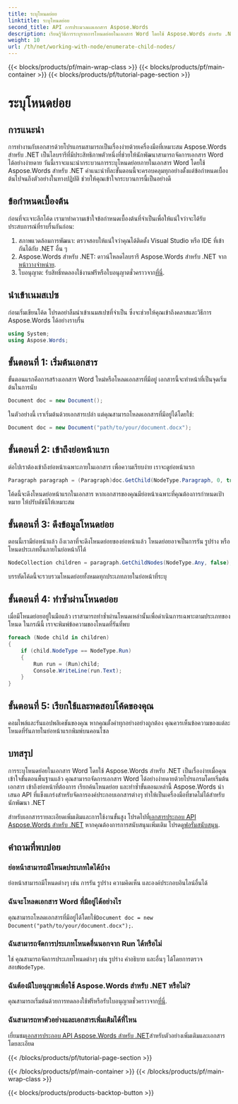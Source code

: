 ```yaml
---
title: ระบุโหนดย่อย
linktitle: ระบุโหนดย่อย
second_title: API การประมวลผลเอกสาร Aspose.Words
description: เรียนรู้วิธีการระบุรายการโหนดย่อยในเอกสาร Word โดยใช้ Aspose.Words สำหรับ .NET ด้วยบทช่วยสอนทีละขั้นตอนนี้
weight: 10
url: /th/net/working-with-node/enumerate-child-nodes/
---
```


{{< blocks/products/pf/main-wrap-class >}}
{{< blocks/products/pf/main-container >}}
{{< blocks/products/pf/tutorial-page-section >}}

# ระบุโหนดย่อย

## การแนะนำ

การทำงานกับเอกสารด้วยโปรแกรมสามารถเป็นเรื่องง่ายด้วยเครื่องมือที่เหมาะสม Aspose.Words สำหรับ .NET เป็นไลบรารีที่มีประสิทธิภาพตัวหนึ่งที่ช่วยให้นักพัฒนาสามารถจัดการเอกสาร Word ได้อย่างง่ายดาย วันนี้เราจะแนะนำกระบวนการระบุโหนดย่อยภายในเอกสาร Word โดยใช้ Aspose.Words สำหรับ .NET คำแนะนำทีละขั้นตอนนี้จะครอบคลุมทุกอย่างตั้งแต่ข้อกำหนดเบื้องต้นไปจนถึงตัวอย่างในทางปฏิบัติ ช่วยให้คุณเข้าใจกระบวนการนี้เป็นอย่างดี

## ข้อกำหนดเบื้องต้น

ก่อนที่จะเจาะลึกโค้ด เรามาทำความเข้าใจข้อกำหนดเบื้องต้นที่จำเป็นเพื่อให้แน่ใจว่าจะได้รับประสบการณ์ที่ราบรื่นกันก่อน:

1. สภาพแวดล้อมการพัฒนา: ตรวจสอบให้แน่ใจว่าคุณได้ติดตั้ง Visual Studio หรือ IDE ที่เข้ากันได้กับ .NET อื่น ๆ
2.  Aspose.Words สำหรับ .NET: ดาวน์โหลดไลบรารี Aspose.Words สำหรับ .NET จาก[หน้าวางจำหน่าย](https://releases.aspose.com/words/net/).
3.  ใบอนุญาต: รับสิทธิ์ทดลองใช้งานฟรีหรือใบอนุญาตชั่วคราวจาก[ที่นี่](https://purchase.aspose.com/temporary-license/).

## นำเข้าเนมสเปซ

ก่อนเริ่มเขียนโค้ด โปรดอย่าลืมนำเข้าเนมสเปซที่จำเป็น ซึ่งจะช่วยให้คุณเข้าถึงคลาสและวิธีการ Aspose.Words ได้อย่างราบรื่น

```csharp
using System;
using Aspose.Words;
```

## ขั้นตอนที่ 1: เริ่มต้นเอกสาร

ขั้นตอนแรกคือการสร้างเอกสาร Word ใหม่หรือโหลดเอกสารที่มีอยู่ เอกสารนี้จะทำหน้าที่เป็นจุดเริ่มต้นในการนับ

```csharp
Document doc = new Document();
```

ในตัวอย่างนี้ เราเริ่มต้นด้วยเอกสารเปล่า แต่คุณสามารถโหลดเอกสารที่มีอยู่ได้โดยใช้:

```csharp
Document doc = new Document("path/to/your/document.docx");
```

## ขั้นตอนที่ 2: เข้าถึงย่อหน้าแรก

ต่อไปเราต้องเข้าถึงย่อหน้าเฉพาะภายในเอกสาร เพื่อความเรียบง่าย เราจะดูย่อหน้าแรก

```csharp
Paragraph paragraph = (Paragraph)doc.GetChild(NodeType.Paragraph, 0, true);
```

โค้ดนี้จะดึงโหนดย่อหน้าแรกในเอกสาร หากเอกสารของคุณมีย่อหน้าเฉพาะที่คุณต้องการกำหนดเป้าหมาย ให้ปรับดัชนีให้เหมาะสม

## ขั้นตอนที่ 3: ดึงข้อมูลโหนดย่อย

ตอนนี้เรามีย่อหน้าแล้ว ถึงเวลาที่จะดึงโหนดย่อยของย่อหน้าแล้ว โหนดย่อยอาจเป็นการรัน รูปร่าง หรือโหนดประเภทอื่นภายในย่อหน้าก็ได้

```csharp
NodeCollection children = paragraph.GetChildNodes(NodeType.Any, false);
```

บรรทัดโค้ดนี้จะรวบรวมโหนดย่อยทั้งหมดทุกประเภทภายในย่อหน้าที่ระบุ

## ขั้นตอนที่ 4: ทำซ้ำผ่านโหนดย่อย

เมื่อมีโหนดย่อยอยู่ในมือแล้ว เราสามารถทำซ้ำผ่านโหนดเหล่านั้นเพื่อดำเนินการเฉพาะตามประเภทของโหนด ในกรณีนี้ เราจะพิมพ์ข้อความของโหนดที่รันที่พบ

```csharp
foreach (Node child in children)
{
    if (child.NodeType == NodeType.Run)
    {
        Run run = (Run)child;
        Console.WriteLine(run.Text);
    }
}
```

## ขั้นตอนที่ 5: เรียกใช้และทดสอบโค้ดของคุณ

คอมไพล์และรันแอปพลิเคชันของคุณ หากคุณตั้งค่าทุกอย่างอย่างถูกต้อง คุณควรเห็นข้อความของแต่ละโหนดที่รันภายในย่อหน้าแรกพิมพ์บนคอนโซล

## บทสรุป

การระบุโหนดย่อยในเอกสาร Word โดยใช้ Aspose.Words สำหรับ .NET เป็นเรื่องง่ายเมื่อคุณเข้าใจขั้นตอนพื้นฐานแล้ว คุณสามารถจัดการเอกสาร Word ได้อย่างง่ายดายด้วยโปรแกรมโดยเริ่มต้นเอกสาร เข้าถึงย่อหน้าที่ต้องการ เรียกค้นโหนดย่อย และทำซ้ำขั้นตอนเหล่านี้ Aspose.Words นำเสนอ API ที่แข็งแกร่งสำหรับจัดการองค์ประกอบเอกสารต่างๆ ทำให้เป็นเครื่องมือที่ขาดไม่ได้สำหรับนักพัฒนา .NET

 สำหรับเอกสารรายละเอียดเพิ่มเติมและการใช้งานขั้นสูง โปรดไปที่[เอกสารประกอบ API Aspose.Words สำหรับ .NET](https://reference.aspose.com/words/net/) หากคุณต้องการการสนับสนุนเพิ่มเติม โปรดดู[ฟอรั่มสนับสนุน](https://forum.aspose.com/c/words/8).

## คำถามที่พบบ่อย

### ย่อหน้าสามารถมีโหนดประเภทใดได้บ้าง
ย่อหน้าสามารถมีโหนดต่างๆ เช่น การรัน รูปร่าง ความคิดเห็น และองค์ประกอบอินไลน์อื่นได้

### ฉันจะโหลดเอกสาร Word ที่มีอยู่ได้อย่างไร
 คุณสามารถโหลดเอกสารที่มีอยู่ได้โดยใช้`Document doc = new Document("path/to/your/document.docx");`.

### ฉันสามารถจัดการประเภทโหนดอื่นนอกจาก Run ได้หรือไม่
 ใช่ คุณสามารถจัดการประเภทโหนดต่างๆ เช่น รูปร่าง คำอธิบาย และอื่นๆ ได้โดยการตรวจสอบ`NodeType`.

### ฉันต้องมีใบอนุญาตเพื่อใช้ Aspose.Words สำหรับ .NET หรือไม่?
 คุณสามารถเริ่มต้นด้วยการทดลองใช้ฟรีหรือรับใบอนุญาตชั่วคราวจาก[ที่นี่](https://purchase.aspose.com/temporary-license/).

### ฉันสามารถหาตัวอย่างและเอกสารเพิ่มเติมได้ที่ไหน
 เยี่ยมชม[เอกสารประกอบ API Aspose.Words สำหรับ .NET](https://reference.aspose.com/words/net/)สำหรับตัวอย่างเพิ่มเติมและเอกสารโดยละเอียด

{{< /blocks/products/pf/tutorial-page-section >}}

{{< /blocks/products/pf/main-container >}}
{{< /blocks/products/pf/main-wrap-class >}}

{{< blocks/products/products-backtop-button >}}
